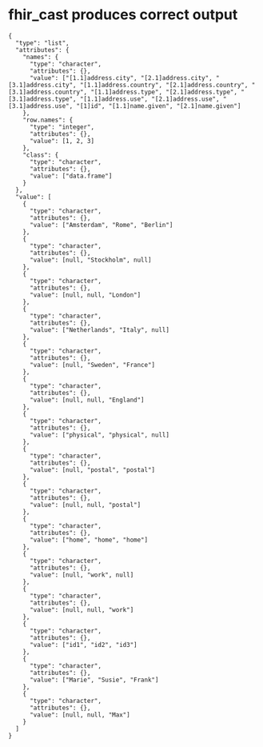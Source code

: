 # fhir_cast produces correct output

    {
      "type": "list",
      "attributes": {
        "names": {
          "type": "character",
          "attributes": {},
          "value": ["[1.1]address.city", "[2.1]address.city", "[3.1]address.city", "[1.1]address.country", "[2.1]address.country", "[3.1]address.country", "[1.1]address.type", "[2.1]address.type", "[3.1]address.type", "[1.1]address.use", "[2.1]address.use", "[3.1]address.use", "[1]id", "[1.1]name.given", "[2.1]name.given"]
        },
        "row.names": {
          "type": "integer",
          "attributes": {},
          "value": [1, 2, 3]
        },
        "class": {
          "type": "character",
          "attributes": {},
          "value": ["data.frame"]
        }
      },
      "value": [
        {
          "type": "character",
          "attributes": {},
          "value": ["Amsterdam", "Rome", "Berlin"]
        },
        {
          "type": "character",
          "attributes": {},
          "value": [null, "Stockholm", null]
        },
        {
          "type": "character",
          "attributes": {},
          "value": [null, null, "London"]
        },
        {
          "type": "character",
          "attributes": {},
          "value": ["Netherlands", "Italy", null]
        },
        {
          "type": "character",
          "attributes": {},
          "value": [null, "Sweden", "France"]
        },
        {
          "type": "character",
          "attributes": {},
          "value": [null, null, "England"]
        },
        {
          "type": "character",
          "attributes": {},
          "value": ["physical", "physical", null]
        },
        {
          "type": "character",
          "attributes": {},
          "value": [null, "postal", "postal"]
        },
        {
          "type": "character",
          "attributes": {},
          "value": [null, null, "postal"]
        },
        {
          "type": "character",
          "attributes": {},
          "value": ["home", "home", "home"]
        },
        {
          "type": "character",
          "attributes": {},
          "value": [null, "work", null]
        },
        {
          "type": "character",
          "attributes": {},
          "value": [null, null, "work"]
        },
        {
          "type": "character",
          "attributes": {},
          "value": ["id1", "id2", "id3"]
        },
        {
          "type": "character",
          "attributes": {},
          "value": ["Marie", "Susie", "Frank"]
        },
        {
          "type": "character",
          "attributes": {},
          "value": [null, null, "Max"]
        }
      ]
    }

